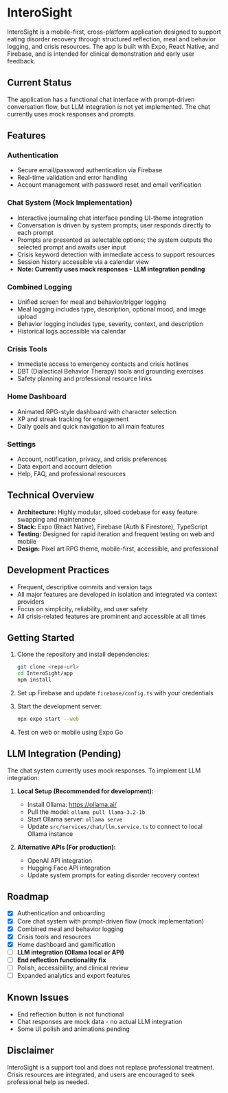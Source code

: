 # InteroSight

InteroSight is a mobile-first, cross-platform application designed to support eating disorder recovery through structured reflection, meal and behavior logging, and crisis resources. The app is built with Expo, React Native, and Firebase, and is intended for clinical demonstration and early user feedback.

## Current Status

The application has a functional chat interface with prompt-driven conversation flow, but LLM integration is not yet implemented. The chat currently uses mock responses and prompts.

## Features

### Authentication
- Secure email/password authentication via Firebase
- Real-time validation and error handling
- Account management with password reset and email verification

### Chat System (Mock Implementation)
- Interactive journaling chat interface pending UI-theme integration
- Conversation is driven by system prompts; user responds directly to each prompt
- Prompts are presented as selectable options; the system outputs the selected prompt and awaits user input
- Crisis keyword detection with immediate access to support resources
- Session history accessible via a calendar view
- **Note: Currently uses mock responses - LLM integration pending**

### Combined Logging
- Unified screen for meal and behavior/trigger logging
- Meal logging includes type, description, optional mood, and image upload
- Behavior logging includes type, severity, context, and description
- Historical logs accessible via calendar

### Crisis Tools
- Immediate access to emergency contacts and crisis hotlines
- DBT (Dialectical Behavior Therapy) tools and grounding exercises
- Safety planning and professional resource links

### Home Dashboard
- Animated RPG-style dashboard with character selection
- XP and streak tracking for engagement
- Daily goals and quick navigation to all main features

### Settings
- Account, notification, privacy, and crisis preferences
- Data export and account deletion
- Help, FAQ, and professional resources

## Technical Overview

- **Architecture:** Highly modular, siloed codebase for easy feature swapping and maintenance
- **Stack:** Expo (React Native), Firebase (Auth & Firestore), TypeScript
- **Testing:** Designed for rapid iteration and frequent testing on web and mobile
- **Design:** Pixel art RPG theme, mobile-first, accessible, and professional

## Development Practices

- Frequent, descriptive commits and version tags
- All major features are developed in isolation and integrated via context providers
- Focus on simplicity, reliability, and user safety
- All crisis-related features are prominent and accessible at all times

## Getting Started

1. Clone the repository and install dependencies:
   ```bash
   git clone <repo-url>
   cd InteroSight/app
   npm install
   ```

2. Set up Firebase and update `firebase/config.ts` with your credentials

3. Start the development server:
   ```bash
   npx expo start --web
   ```

4. Test on web or mobile using Expo Go

## LLM Integration (Pending)

The chat system currently uses mock responses. To implement LLM integration:

1. **Local Setup (Recommended for development):**
   - Install Ollama: https://ollama.ai/
   - Pull the model: `ollama pull llama-3.2-1b`
   - Start Ollama server: `ollama serve`
   - Update `src/services/chat/llm.service.ts` to connect to local Ollama instance

2. **Alternative APIs (For production):**
   - OpenAI API integration
   - Hugging Face API integration
   - Update system prompts for eating disorder recovery context

## Roadmap

- [x] Authentication and onboarding
- [x] Core chat system with prompt-driven flow (mock implementation)
- [x] Combined meal and behavior logging
- [x] Crisis tools and resources
- [x] Home dashboard and gamification
- [ ] **LLM integration (Ollama local or API)**
- [ ] **End reflection functionality fix**
- [ ] Polish, accessibility, and clinical review
- [ ] Expanded analytics and export features

## Known Issues

- End reflection button is not functional
- Chat responses are mock data - no actual LLM integration
- Some UI polish and animations pending

## Disclaimer

InteroSight is a support tool and does not replace professional treatment. Crisis resources are integrated, and users are encouraged to seek professional help as needed. 
